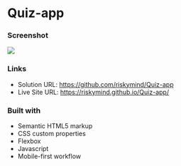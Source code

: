 # Quiz-app

### Screenshot

![](./dist/images/resturant_page.png)

### Links

- Solution URL: https://github.com/riskymind/Quiz-app
- Live Site URL: https://riskymind.github.io/Quiz-app/

### Built with

- Semantic HTML5 markup
- CSS custom properties
- Flexbox
- Javascript
- Mobile-first workflow

